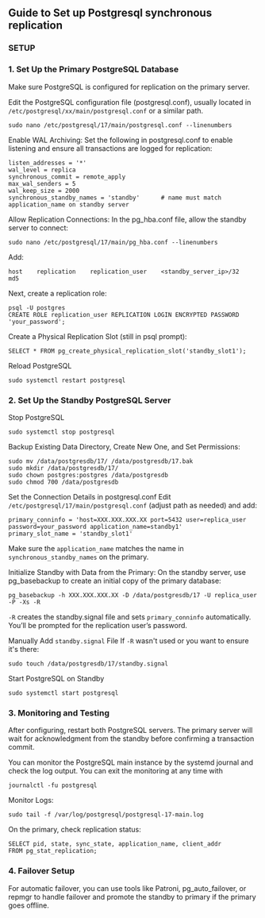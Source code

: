 ## Guide to Set up Postgresql synchronous replication

### SETUP

### 1. Set Up the Primary PostgreSQL Database

Make sure PostgreSQL is configured for replication on the primary server.

Edit the PostgreSQL configuration file (postgresql.conf), usually located in `/etc/postgresql/xx/main/postgresql.conf` or a similar path.
```
sudo nano /etc/postgresql/17/main/postgresql.conf --linenumbers
```

Enable WAL Archiving: Set the following in postgresql.conf to enable listening and ensure all transactions are logged for replication:
```
listen_addresses = '*'
wal_level = replica
synchronous_commit = remote_apply
max_wal_senders = 5
wal_keep_size = 2000
synchronous_standby_names = 'standby'      # name must match application_name on standby server
```


Allow Replication Connections: In the pg_hba.conf file, allow the standby server to connect:
```
sudo nano /etc/postgresql/17/main/pg_hba.conf --linenumbers
```
Add:
```
host    replication    replication_user    <standby_server_ip>/32    md5
```

Next, create a replication role:
```
psql -U postgres
CREATE ROLE replication_user REPLICATION LOGIN ENCRYPTED PASSWORD 'your_password';
```
Create a Physical Replication Slot (still in psql prompt):
```
SELECT * FROM pg_create_physical_replication_slot('standby_slot1');
```

Reload PostgreSQL
```
sudo systemctl restart postgresql
```


### 2. Set Up the Standby PostgreSQL Server

Stop PostgreSQL
```
sudo systemctl stop postgresql
```

Backup Existing Data Directory, Create New One, and Set Permissions:
```
sudo mv /data/postgresdb/17/ /data/postgresdb/17.bak
sudo mkdir /data/postgresdb/17/
sudo chown postgres:postgres /data/postgresdb
sudo chmod 700 /data/postgresdb
```

Set the Connection Details in postgresql.conf
Edit `/etc/postgresql/17/main/postgresql.conf` (adjust path as needed) and add:
```
primary_conninfo = 'host=XXX.XXX.XXX.XX port=5432 user=replica_user password=your_password application_name=standby1'
primary_slot_name = 'standby_slot1'
```
Make sure the `application_name` matches the name in `synchronous_standby_names` on the primary.

Initialize Standby with Data from the Primary: On the standby server, use pg_basebackup to create an initial copy of the primary database:
```
pg_basebackup -h XXX.XXX.XXX.XX -D /data/postgresdb/17 -U replica_user -P -Xs -R
```
`-R` creates the standby.signal file and sets `primary_conninfo` automatically.
You’ll be prompted for the replication user’s password.

Manually Add `standby.signal` File
If `-R` wasn't used or you want to ensure it's there:
```
sudo touch /data/postgresdb/17/standby.signal
```
Start PostgreSQL on Standby
```
sudo systemctl start postgresql
```

### 3. Monitoring and Testing
After configuring, restart both PostgreSQL servers. The primary server will wait for acknowledgment from the standby before confirming a transaction commit.

You can monitor the PostgreSQL main instance by the systemd journal and check the log output. You can exit the monitoring at any time with 
```
journalctl -fu postgresql
```

Monitor Logs:
```
sudo tail -f /var/log/postgresql/postgresql-17-main.log
```

On the primary, check replication status:
```
SELECT pid, state, sync_state, application_name, client_addr
FROM pg_stat_replication;
```

### 4. Failover Setup
For automatic failover, you can use tools like Patroni, pg_auto_failover, or repmgr to handle failover and promote the standby to primary if the primary goes offline.
